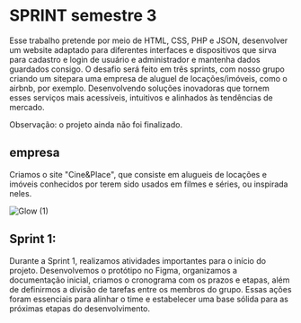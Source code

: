 # SPRINT semestre 3

Esse trabalho pretende por meio de HTML, CSS, PHP e JSON, desenvolver um website adaptado para diferentes interfaces e dispositivos que sirva para cadastro e login de usuário e administrador e mantenha dados guardados consigo. O desafio será feito em três sprints, com nosso grupo criando um sitepara uma empresa de aluguel de locações/imóveis, como o airbnb, por exemplo. Desenvolvendo soluções inovadoras que tornem esses serviços mais acessíveis, intuitivos e alinhados às tendências de mercado.

Observação: o projeto ainda não foi finalizado.

## empresa

Criamos o site "Cine&Place", que consiste em alugueis de locações e imóveis conhecidos por terem sido usados em filmes e séries, ou inspirada neles.

![Glow (1)](https://github.com/user-attachments/assets/99b4b286-c854-426b-b4bb-b4fe1c737ee5)
##  Sprint 1:
Durante a Sprint 1, realizamos atividades importantes para o início do projeto. Desenvolvemos o protótipo no Figma, organizamos a documentação inicial, criamos o cronograma com os prazos e etapas, além de definirmos a divisão de tarefas entre os membros do grupo. Essas ações foram essenciais para alinhar o time e estabelecer uma base sólida para as próximas etapas do desenvolvimento.
